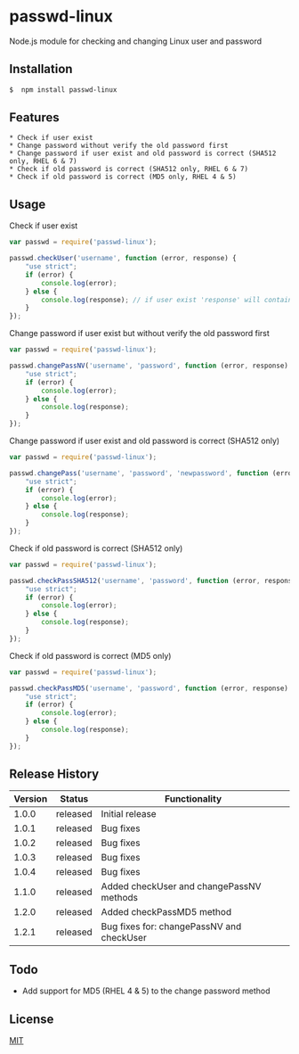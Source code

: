 # passwd-linux
Node.js module for checking and changing Linux user and password


## Installation
```bash
$  npm install passwd-linux
```


## Features

    * Check if user exist
    * Change password without verify the old password first
    * Change password if user exist and old password is correct (SHA512 only, RHEL 6 & 7)
    * Check if old password is correct (SHA512 only, RHEL 6 & 7)
    * Check if old password is correct (MD5 only, RHEL 4 & 5)


## Usage

Check if user exist
```js
var passwd = require('passwd-linux');

passwd.checkUser('username', function (error, response) {
    "use strict";
    if (error) {
        console.log(error);
    } else {
        console.log(response); // if user exist 'response' will contain 'userExist'
    }
});
```

Change password if user exist but without verify the old password first

```js
var passwd = require('passwd-linux');

passwd.changePassNV('username', 'password', function (error, response) {
    "use strict";
    if (error) {
        console.log(error);
    } else {
        console.log(response);
    }
});
```

Change password if user exist and old password is correct (SHA512 only)

```js
var passwd = require('passwd-linux');

passwd.changePass('username', 'password', 'newpassword', function (error, response) {
    "use strict";
    if (error) {
        console.log(error);
    } else {
        console.log(response);
    }
});
```

Check if old password is correct (SHA512 only)

```js
var passwd = require('passwd-linux');

passwd.checkPassSHA512('username', 'password', function (error, response) {
    "use strict";
    if (error) {
        console.log(error);
    } else {
        console.log(response);
    }
});

```

Check if old password is correct (MD5 only)

```js
var passwd = require('passwd-linux');

passwd.checkPassMD5('username', 'password', function (error, response) {
    "use strict";
    if (error) {
        console.log(error);
    } else {
        console.log(response);
    }
});

```

## Release History

|Version  |Status|Functionality |
|---      |---  |---           |
|1.0.0      |released  |Initial release   |
|1.0.1      |released  |Bug fixes   |
|1.0.2      |released  |Bug fixes   |
|1.0.3      |released  |Bug fixes   |
|1.0.4      |released  |Bug fixes   |
|1.1.0      |released  |Added checkUser and changePassNV methods|
|1.2.0      |released  |Added checkPassMD5 method|
|1.2.1      |released  |Bug fixes for: changePassNV and checkUser |



## Todo

* Add support for MD5 (RHEL 4 & 5) to the change password method


## License

[MIT](LICENSE.md)

